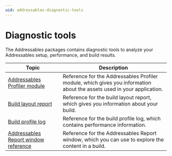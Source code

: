 ```yaml
---
uid: addressables-diagnoxtic-tools
---
```


# Diagnostic tools

The Addressables packages contains diagnostic tools to analyze your Addressables setup, performance, and build results.

|**Topic**|**Description**|
|---|---|
|[Addressables Profiler module](ProfilerModule.md)| Reference for the Addressables Profiler module, which gives you information about the assets used in your application.|
|[Build layout report](BuildLayoutReport.md)|Reference for the build layout report, which gives you information about your build.|
|[Build profile log](BuildProfileLog.md)|Reference for the build profile log, which contains performance information.|
|[Addressables Report window reference](addressables-report-window.md)|Reference for the Addressables Report window, which you can use to explore the content in a build.|